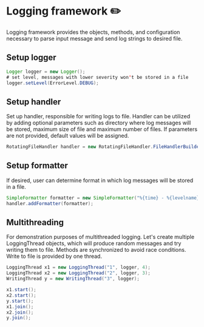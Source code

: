 # Logging framework :pencil2:
Logging framework provides the objects, methods, and configuration necessary to parse input message and send log strings to desired file.

## Setup logger

```java
Logger logger = new Logger();
# set level, messages with lower severity won't be stored in a file
logger.setLevel(ErrorLevel.DEBUG);
```

## Setup handler
Set up handler, responsible for writing logs to file. Handler can be utilized by adding optional parameters such as directory where log messages will be stored, 
maximum size of file and maximum number of files. If parameters are not provided, default values will be assigned.

```java
RotatingFileHandler handler = new RotatingFileHandler.FileHandlerBuilder("test.log").fileRoot("testdir/").maxFileSize(200).build();
```

## Setup formatter
If desired, user can determine format in which log messages will be stored in a file. 

```java
SimpleFormatter formatter = new SimpleFormatter("%{time} - %{levelname} - %{message}");
handler.addFormatter(formatter);
```

## Multithreading
For demonstration purposes of multithreaded logging. Let's create multiple LoggingThread objects, which will produce random messages and try writing them to file.
Methods are synchronized to avoid race conditions. Write to file is provided by one thread.

```java
LoggingThread x1 = new LoggingThread("1", logger, 4);
LoggingThread x2 = new LoggingThread("2", logger, 3);
WritingThread y = new WritingThread("3", logger);

x1.start();
x2.start();
y.start();
x1.join();
x2.join();
y.join();
```
